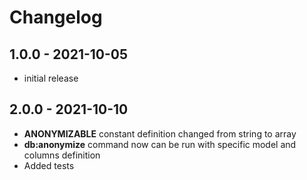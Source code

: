 # Changelog

## 1.0.0 - 2021-10-05

- initial release

## 2.0.0 - 2021-10-10

- **ANONYMIZABLE** constant definition changed from string to array
- **db:anonymize** command now can be run with specific model and columns definition
- Added tests
